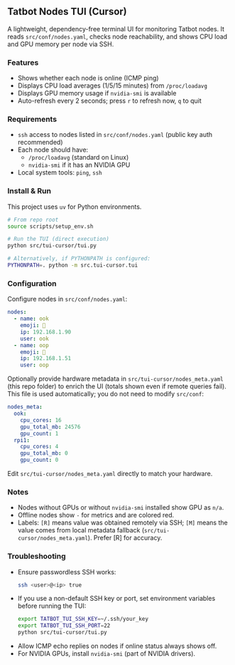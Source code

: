 ## Tatbot Nodes TUI (Cursor)

A lightweight, dependency-free terminal UI for monitoring Tatbot nodes. It reads `src/conf/nodes.yaml`, checks node reachability, and shows CPU load and GPU memory per node via SSH.

### Features
- Shows whether each node is online (ICMP ping)
- Displays CPU load averages (1/5/15 minutes) from `/proc/loadavg`
- Displays GPU memory usage if `nvidia-smi` is available
- Auto-refresh every 2 seconds; press `r` to refresh now, `q` to quit

### Requirements
- `ssh` access to nodes listed in `src/conf/nodes.yaml` (public key auth recommended)
- Each node should have:
  - `/proc/loadavg` (standard on Linux)
  - `nvidia-smi` if it has an NVIDIA GPU
- Local system tools: `ping`, `ssh`

### Install & Run
This project uses `uv` for Python environments.

```bash
# From repo root
source scripts/setup_env.sh

# Run the TUI (direct execution)
python src/tui-cursor/tui.py

# Alternatively, if PYTHONPATH is configured:
PYTHONPATH=. python -m src.tui-cursor.tui
```

### Configuration
Configure nodes in `src/conf/nodes.yaml`:

```yaml
nodes:
  - name: ook
    emoji: 🦧
    ip: 192.168.1.90
    user: ook
  - name: oop
    emoji: 🦊
    ip: 192.168.1.51
    user: oop
```

Optionally provide hardware metadata in `src/tui-cursor/nodes_meta.yaml` (this repo folder) to enrich the UI (totals shown even if remote queries fail). This file is used automatically; you do not need to modify `src/conf`:

```yaml
nodes_meta:
  ook:
    cpu_cores: 16
    gpu_total_mb: 24576
    gpu_count: 1
  rpi1:
    cpu_cores: 4
    gpu_total_mb: 0
    gpu_count: 0
```

Edit `src/tui-cursor/nodes_meta.yaml` directly to match your hardware.

### Notes
- Nodes without GPUs or without `nvidia-smi` installed show GPU as `n/a`.
- Offline nodes show `-` for metrics and are colored red.
- Labels: `[R]` means value was obtained remotely via SSH; `[M]` means the value comes from local metadata fallback (`src/tui-cursor/nodes_meta.yaml`). Prefer [R] for accuracy.

### Troubleshooting
- Ensure passwordless SSH works:
  ```bash
  ssh <user>@<ip> true
  ```
- If you use a non-default SSH key or port, set environment variables before running the TUI:
  ```bash
  export TATBOT_TUI_SSH_KEY=~/.ssh/your_key
  export TATBOT_TUI_SSH_PORT=22
  python src/tui-cursor/tui.py
  ```
- Allow ICMP echo replies on nodes if online status always shows off.
- For NVIDIA GPUs, install `nvidia-smi` (part of NVIDIA drivers).
